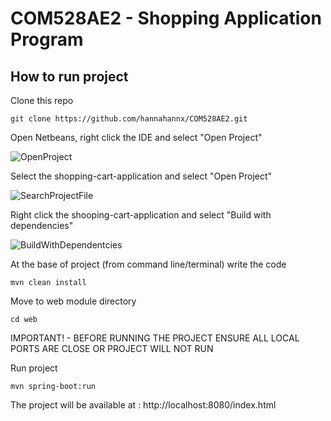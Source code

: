 # COM528AE2 - Shopping Application Program 

## How to run project

Clone this repo
```
git clone https://github.com/hannahannx/COM528AE2.git
```


Open Netbeans, right click the IDE and select "Open Project"

![OpenProject](https://user-images.githubusercontent.com/72127228/148647825-eb199c75-8006-4216-9803-ce0ef757835e.png)

Select the shopping-cart-application and select "Open Project"

![SearchProjectFile](https://user-images.githubusercontent.com/72127228/148647865-88febeba-abea-4fb7-a37d-d406d372ad10.png)

Right click the shooping-cart-application and select "Build with dependencies"

![BuildWithDependentcies](https://user-images.githubusercontent.com/72127228/148647924-bd807108-e98b-4bf0-8140-1bd32853404e.png)



At the base of project (from command line/terminal) write the code
```
mvn clean install
```
Move to web module directory
```
cd web
```

IMPORTANT! - BEFORE RUNNING THE PROJECT ENSURE ALL LOCAL PORTS ARE CLOSE OR PROJECT WILL NOT RUN

Run project
```
mvn spring-boot:run
```
The project will be available at : http://localhost:8080/index.html
